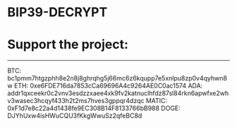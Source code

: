# BIP39-DECRYPT

# Support the project: 
----------------------
BTC: bc1pmm7htgzphh8e2n8j8ghrqhg5j66mc6z6kqupp7e5xnlpu8zp0v4qyhwn8w
ETH: 0xe6FDE716da7853cCa69696A4c9264AE0C0ac1574
ADA: addr1qxceekr0c2vnv3esdzzxaee4xk9fv2katnuclhfdz87sl84rkn6apwfxe2whv3wasec3hcqyf433h2t2ms7hves3gppqr4dzqc
MATIC: 0xF1d7e8c22a4d1438fe9EC308B14F8133766bB988
DOGE: DJYhUxw4isHWuCQU3fKkgWwuSz2qfeBC8d
